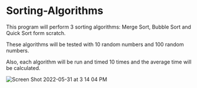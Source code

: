 # Sorting-Algorithms

This program will perform 3 sorting algorithms: Merge Sort, Bubble Sort and Quick Sort form scratch. 

These algorithms will be tested with 10 random numbers and 100 random numbers.

Also, each algorithm will be run and timed 10 times and the average time will be calculated.


![Screen Shot 2022-05-31 at 3 14 04 PM](https://user-images.githubusercontent.com/41168858/171266915-dc3b4f88-434c-472f-b371-d8997ff1164a.png)

